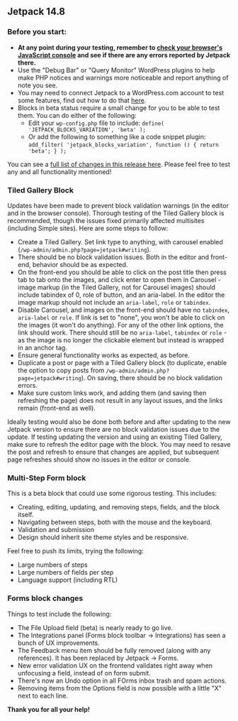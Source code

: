 ## Jetpack 14.8

### Before you start:

- **At any point during your testing, remember to [check your browser's JavaScript console](https://wordpress.org/support/article/using-your-browser-to-diagnose-javascript-errors/#step-3-diagnosis) and see if there are any errors reported by Jetpack there.**
- Use the "Debug Bar" or "Query Monitor" WordPress plugins to help make PHP notices and warnings more noticeable and report anything of note you see.
- You may need to connect Jetpack to a WordPress.com account to test some features, find out how to do that [here](https://jetpack.com/support/getting-started-with-jetpack/).
- Blocks in beta status require a small change for you to be able to test them. You can do either of the following:
  - Edit your `wp-config.php` file to include: `define( 'JETPACK_BLOCKS_VARIATION', 'beta' );`
  - Or add the following to something like a code snippet plugin: `add_filter( 'jetpack_blocks_variation', function () { return 'beta'; } );`

You can see a [full list of changes in this release here](https://github.com/Automattic/jetpack-production/blob/trunk/CHANGELOG.md). Please feel free to test any and all functionality mentioned!

### Tiled Gallery Block

Updates have been made to prevent block validation warnings (in the editor and in the browser console). Thorough testing of the Tiled Gallery block is recommended, though the issues fixed primarily affected multisites (including Simple sites). Here are some steps to follow:

* Create a Tiled Gallery. Set link type to anything, with carousel enabled (`/wp-admin/admin.php?page=jetpack#writing`).
* There should be no block validation issues. Both in the editor and front-end, behavior should be as expected.
* On the front-end you should be able to click on the post title then press tab to tab onto the images, and click enter to open them in Carousel - image markup (in the Tiled Gallery, not for Carousel images) should include tabindex of 0, role of button, and an aria-label. In the editor the image markup should not include an `aria-label`, `role` or `tabindex`.
* Disable Carousel, and images on the front-end should have no `tabindex`, `aria-label` or `role`. If link is set to "none", you won't be able to click on the images (it won't do anything). For any of the other link options, the link should work. There should still be no `aria-label`, `tabindex` or `role` - as the image is no longer the clickable element but instead is wrapped in an anchor tag.
* Ensure general functionality works as expected, as before.
* Duplicate a post or page with a Tiled Gallery block (to duplicate, enable the option to copy posts from `/wp-admin/admin.php?page=jetpack#writing`). On saving, there should be no block validation errors.
* Make sure custom links work, and adding them (and saving then refreshing the page) does not result in any layout issues, and the links remain (front-end as well).

Ideally testing would also be done both before and after updating to the new Jetpack version to ensure there are no block validation issues due to the update. If testing updating the version and using an existing Tiled Gallery, make sure to refresh the editor page with the block. You may need to resave the post and refresh to ensure that changes are applied, but subsequent page refreshes should show no issues in the editor or console.

### Multi-Step Form block

This is a beta block that could use some rigorous testing. This includes:

* Creating, editing, updating, and removing steps, fields, and the block itself.
* Navigating between steps, both with the mouse and the keyboard.
* Validation and submission
* Design should inherit site theme styles and be responsive.

Feel free to push its limits, trying the following:

* Large numbers of steps
* Large numbers of fields per step
* Language support (including RTL)

### Forms block changes

Things to test include the following:

* The File Upload field (beta) is nearly ready to go live.
* The Integrations panel (Forms block toolbar -> Integrations) has seen a bunch of UX improvements.
* The Feedback menu item should be fully removed (along with any references). It has been replaced by Jetpack -> Forms.
* New error validation UX on the frontend validates right away when unfocusing a field, instead of on form submit.
* There's now an Undo option in all FOrms inbox trash and spam actions.
* Removing items from the Options field is now possible with a little "X" next to each line.

**Thank you for all your help!**
